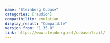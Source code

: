 ```yaml
---
name: "Steinberg Cubase"
categories: ['audio']
compatibility: emulation
display_result: "Compatible"
version_from: "1.35.0"
link: https://www.steinberg.net/cubase/trail/
---
```


